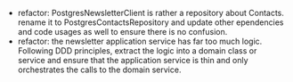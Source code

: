 - refactor: PostgresNewsletterClient is rather a repository about Contacts. rename it to PostgresContactsRepository and update other ependencies and code usages as well to ensure there is no confusion.
- refactor: the newsletter application service has far too much logic. Following DDD principles, extract the logic into a domain class or service and ensure that the application service is thin and only orchestrates the calls to the domain service.